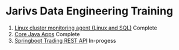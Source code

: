 # Jarivs Data Engineering Training
1) [Linux cluster monitoring agent (Linux and SQL)](./linux_sql/README.md) Complete
2) [Core Java Apps](./core_java/README.md) Complete 
3) [Springboot Trading REST API](./springboot/README.md) In-progess 
